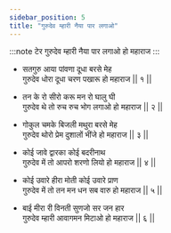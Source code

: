 ```yaml
---
sidebar_position: 5
title: "गुरुदेव म्हारी नैया पार लगाओ"
---
```


:::note टेर
गुरुदेव म्हारी नैया पार लगाओ हो महाराज
:::

- सतगुरु आया पांवणा दूधा बरसे मेह <br/>
  गुरुदेव धोरा दूधा चरण पखारू हो महाराज || १ ||

- तन के रो सीरो करू मन रो घालु घी <br/>
  गुरुदेव थे तो रुच रुच भोग लगाओ हो महाराज || २ ||

- गोकुल चमके बिजली मथुरा बरसे मेह <br/>
  गुरुदेव थोरो प्रेम दुशालों भींजे हो महाराज || ३ ||

- कोई जावे द्वारका कोई बदरीनाथ <br/>
  गुरुदेव में तो आपरो शरणो लियो हो महाराज || ४ ||

- कोई उवारे हीरा मोती कोई उवारे प्राण <br/>
  गुरुदेव में तो तन मन धन सब वारु हो महाराज || ५ ||

- बाई मीरा री विनती सुणजो सर जन हार <br/>
  गुरुदेव म्हारी आवागमन मिटाओ हो महाराज || ६ ||
